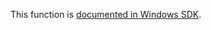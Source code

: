 This function is [documented in Windows SDK](https://learn.microsoft.com/en-us/windows/win32/devnotes/rtlgetfunctiontablelisthead).
